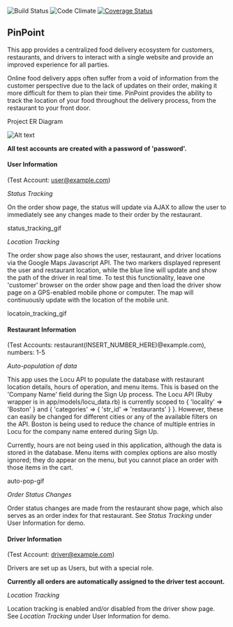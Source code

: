 ![Build Status](https://codeship.com/projects/8731e8d0-953d-0133-eb74-520d149e6bdf/status?branch=master)
![Code Climate](https://codeclimate.com/github/jiexu10/pinpoint.png)
[![Coverage Status](https://coveralls.io/repos/jiexu10/pinpoint/badge.svg?branch=master&service=github)](https://coveralls.io/github/jiexu10/pinpoint?branch=master)

## **PinPoint**


This app provides a centralized food delivery ecosystem for customers, restaurants, and drivers to interact with a single website and provide an improved experience for all parties.

Online food delivery apps often suffer from a void of information from the customer perspective due to the lack of updates on their order, making it more difficult for them to plan their time.  PinPoint provides the ability to track the location of your food throughout the delivery process, from the restaurant to your front door.

Project ER Diagram

![Alt text](https://www.dropbox.com/s/8ul3ss1v5vkmfeu/ER%20Diagram%28PinPoint%29.png?dl=0 " ER Diagram")

**All test accounts are created with a password of 'password'.**

#### **User Information**
(Test Account: user@example.com)

*Status Tracking*

On the order show page, the status will update via AJAX to allow the user to immediately see any changes made to their order by the restaurant.

status_tracking_gif

*Location Tracking*

The order show page also shows the user, restaurant, and driver locations via the Google Maps Javascript API.  The two markers displayed represent the user and restaurant location, while the blue line will update and show the path of the driver in real time.  To test this functionality, leave one 'customer' browser on the order show page and then load the driver show page on a GPS-enabled mobile phone or computer.  The map will continuously update with the location of the mobile unit.

locatoin_tracking_gif

#### **Restaurant Information**
(Test Accounts: restaurant(INSERT_NUMBER_HERE)@example.com), numbers: 1-5

*Auto-population of data*

This app uses the Locu API to populate the database with restaurant location details, hours of operation, and menu items.  This is based on the 'Company Name' field during the Sign Up process.  The Locu API (Ruby wrapper is in app/models/locu_data.rb) is currently scoped to { 'locality' => 'Boston' } and { 'categories' => { 'str_id' => 'restaurants' } }.  However, these can easily be changed for different cities or any of the available filters on the API.  Boston is being used to reduce the chance of multiple entries in Locu for the company name entered during Sign Up.

Currently, hours are not being used in this application, although the data is stored in the database.  Menu items with complex options are also mostly ignored; they do appear on the menu, but you cannot place an order with those items in the cart.

auto-pop-gif

*Order Status Changes*

Order status changes are made from the restaurant show page, which also serves as an order index for that restaurant.  See *Status Tracking* under User Information for demo.

#### **Driver Information**
(Test Account: driver@example.com)

Drivers are set up as Users, but with a special role.

**Currently all orders are automatically assigned to the driver test account.**

*Location Tracking*

Location tracking is enabled and/or disabled from the driver show page.  See *Location Tracking* under User Information for demo.
